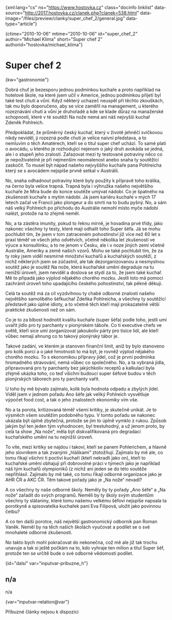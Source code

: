 
{xml:lang="cs" ns="https://www.hostovka.cz" class="docinfo linklist" data-source="http://2017.hostovka.cz/clanek.php?clanek=538.html" data-image="/files/preview/clanky/super\_chef\_2/general.jpg" data-type="article"}

{ctime="2010-10-06" mtime="2010-10-06" id="super\_chef\_2" author="Michael Klíma" short="Super chef 2" authorid="hostovka/michael_klima"}

# Super chef 2

<!-- generated attribute kw by user_udpatekw.sh on 2020-05-12, do not edit -->

{kw="gastronomie"}

Dobrá chuť je bezesporu jednou podmínkou kuchaře a proto například na hotelové škole, na které jsem učil v Americe, jednou podmínkou přijetí byl také test chutí a vůní. Když některý uchazeč neuspěl při těchto zkouškách, tak mu bylo doporučeno, aby se více zaměřil na management, u kterého rozeznávání chutí a vůní je druhořadé a kde se klade důraz na manažerské schopnosti, které v té soutěži Na nože nemá ani náš nejvyšší kuchař Zdeněk Pohlreich.

Předpokládat, že průměrný český kuchař, který v životě jehněčí svíčkovou nikdy neviděl, ji rozezná podle chuti je velice naivní představa, a to nemluvím o těch Amatérech, kteří se o titul super chef uchází. To samé platí o avocádu, u kterého je rozhodující nejenom o jaký druh avokáda se jedná, ale i o stupeň jeho zralosti. Zařazovat mezi ty testované potraviny něco co je nepoživatelné je při nejmenším neomalenost anebo snaha ty soutěžící zaskočit. To musel být nápad našeho nejvyššího kuchaře pana Pohlreicha který se s avocádem nejspíše prvně setkal v Austrálii.

No, snaha odhadnout potraviny které byly použity k přípravě toho králíka, na černo byla velice trapná. Trapná byla i výhružka našeho největšího kuchaře že Míra bude do konce soutěže umývat nádobí. Co je špatného na zkušenosti kuchaře s mytím nádobí. Já jsem kariéru kuchaře v mých 17 letech začal ve Francii jako plongeur a do smrti na to budu pyšný. No, a sám náš velký Pohlreich po příchodu do Austrálie nemohl místo myče nádobí nalézt, protože na to zřejmě neměl.

No, a ta zástěra imunity, pokud to řeknu mírně, je hovadina prvé třídy, jako nakonec všechny ty testy, které mají odhalit toho Super šéfa. Já se mohu pochlubit tím, že jsem v tom zatraceném pohostinství již více než 60 let s praxí téměř ve všech jeho odvětvích, včetně několika let zkušeností ve výuce a konsultinku, a to ne jenom v Česku, ale i v noze jiných zemí včetně Austrálie, Ameriky a země našich vzorů. Mohu se také pochlubit tím, že za ty roky jsem viděl nesmírné množství kuchařů a kuchařských soutěží, z nichž některých jsem se zúčastnil, ale tak dezorganizovanou a nesmyslnou soutěž jako je soutěž Na nože, která kuchařské umění degraduje na tu nenižší úroveň, jsem neviděl a doslova se stydí za to, že jsem také kuchař. Mě to připadá jako výplod nějakého chorého mozku. Jestli toto má pomoci zachránit úroveň toho upadajícího českého pohostinství, tak pěkně děkuji.

Celá ta soutěž má za cíl vyzdvihnou ty chabé odborné znalosti našeho největšího samolibého šéfkuchař Zdeňka Pohlreicha, a všechny ty soutěžící představit jako úplné idioty, a to včetně těch kteří mají prokazatelně větší praktické zkušenosti než on sám.

Co je to za blbost hodnotit kvalitu kuchaře (super šéfa) podle toho, jestli umí uvařit jídlo pro ty parchanty v pionýrském táboře. Co ti executive chefs ve světě, kteří sice umí zorganizovat jakoukoliv párty pro tisíce lidí, ale kteří vůbec nemají ahnung co to takový pionýrský tábor je.

Takové zadání, ve kterém je stanoven finanční limit, aniž by bylo stanoveno pro kolik porcí a o jaké hmotnosti to má být, je rovněž výplod nějakého chorého mozku. To s ekonomikou přípravy jídel, což je první podmínka hromadného stravování, nemá vůbec co společného. No, a ta vybraná jídla, připravovaná pro ty parchanty bez jakýchkoliv receptů a kalkulací byla zřejmě ukázka toho, co teď všichni budoucí super šéfové budou v těch pionýrských táborech pro ty parchanty vařit.

U toho by mě bývalo zajímalo, kolik byla hodnota odpadu a zbylých jídel. Viděl jsem v jednom pořadu Ano šéfe jak veliký Pohlreich vysvětluje výpočet food cost, a tak o jeho znalostech ekonomiky vím vše.

No a ta porota, kritizovaná téměř všemi kritiky, je skutečně unikát. Je to výsměch všem soutěžím podobného typu. V tomto pořadu se nakonec ukázala být úplně zbytečná, protože se jim to úplně vymklo z rukou. Způsob jakým byl ten jeden tým vyhodnocen, byl trestuhodný, a už jenom proto, by celá ta show „Na nože“, měla být diskvalifikovaná pro degradací kuchařského umění na tu nejnižší úroveň.

To víte, mezi kritiky se najdou i takoví, kteří se panem Pohlerichem, a hlavně jeho slovníkem a tak zvanými „hláškami“ ztotožňují. Zajímalo by mě ale, co tomu říkají všichni ti poctiví kuchaři (kteří nekradli jako on), kteří to kuchařské umění obhajuji při dobrovolné práci v týmech jako je například náš tým kuchařů olympioniků (z nichž ani jeden se do této soutěže nepřihlásil. Zajímalo by mě také, co tomu říkají odborné organizace jako je AHR ČR a AKC ČR. Těm takové pořady jako je „Na nože“ nevadí?

A co všechny ty naše odborné školy. Neměly by ty pořady „Ano šéfe“ a „Na nože“ zařadit do svých programů. Neměli by ty školy svým studentům všechny ty slátaniny, které tomu našemu velkému šéfovi nejspíše napsala ta porotkyně a spisovatelka kuchařek paní Eva Filipová, uložit jako povinnou četbu?

A co ten další porotce, náš největší gastronomický odborník pan Roman Vaněk. Neměl by na těch našich školách vyučovat a podílet se o své mnohaleté odborné zkušenosti.

No takto bych mohl pokračovat do nekonečna, což mě ale již tak trochu unavuje a tak si ještě počkám na to, kdo vyhraje ten milion a titul Super šéf, protože ten se určitě bude o své odborné vědomosti podílet.

{id="dalsi" var="inputvar-pribuzne_h"}

## n/a

n/a

{var="inputvar-relation@var"}

Příbuzné články nejsou k dispozici

